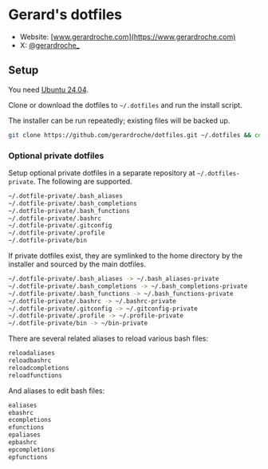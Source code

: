 # Gerard's dotfiles

- Website: [www.gerardroche.com](https://www.gerardroche.com)
- X: [@gerardroche_](https://x.com/gerardroche_)

## Setup

You need [Ubuntu 24.04](https://ubuntu.com/tutorials/install-ubuntu-desktop#1-overview).

Clone or download the dotfiles to `~/.dotfiles` and run the install script.

The installer can be run repeatedly; existing files will be backed up.

```sh
git clone https://github.com/gerardroche/dotfiles.git ~/.dotfiles && cd ~/.dotfiles && ./install
```

### Optional private dotfiles

Setup optional private dotfiles in a separate repository at `~/.dotfiles-private`. The following are supported.

```sh
~/.dotfile-private/.bash_aliases
~/.dotfile-private/.bash_completions
~/.dotfile-private/.bash_functions
~/.dotfile-private/.bashrc
~/.dotfile-private/.gitconfig
~/.dotfile-private/.profile
~/.dotfile-private/bin
```

If private dotfiles exist, they are symlinked to the home directory by the installer and sourced by the main dotfiles.

```sh
~/.dotfile-private/.bash_aliases -> ~/.bash_aliases-private
~/.dotfile-private/.bash_completions -> ~/.bash_completions-private
~/.dotfile-private/.bash_functions -> ~/.bash_functions-private
~/.dotfile-private/.bashrc -> ~/.bashrc-private
~/.dotfile-private/.gitconfig -> ~/.gitconfig-private
~/.dotfile-private/.profile -> ~/.profile-private
~/.dotfile-private/bin -> ~/bin-private
```

There are several related aliases to reload various bash files:

```sh
reloadaliases
reloadbashrc
reloadcompletions
reloadfunctions
```

And aliases to edit bash files:

```sh
ealiases
ebashrc
ecompletions
efunctions
epaliases
epbashrc
epcompletions
epfunctions
```
